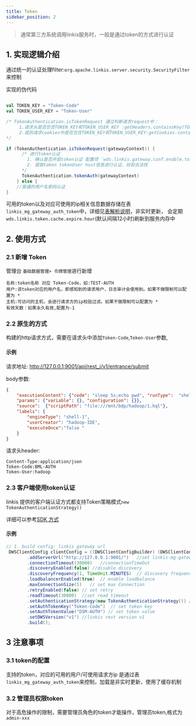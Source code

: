 ```yaml
---
title: Token
sidebar_position: 2
---
```


> 通常第三方系统调用linkis服务时，一般是通过token的方式进行认证

## 1. 实现逻辑介绍

通过统一的认证处理filter:`org.apache.linkis.server.security.SecurityFilter` 来控制 

实现的伪代码 
```scala

val TOKEN_KEY = "Token-Code"
val TOKEN_USER_KEY = "Token-User"

/* TokenAuthentication.isTokenRequest 通过判断请求request中：
     1.请求头是否包含TOKEN_KEY和TOKEN_USER_KEY :getHeaders.containsKey(TOKEN_KEY) && getHeaders.containsKey(TOKEN_USER_KEY)
     2.或则请求cookies中是否包含TOKEN_KEY和TOKEN_USER_KEY:getCookies.containsKey(TOKEN_KEY) &&getCookies.containsKey(TOKEN_USER_KEY)
*/

if (TokenAuthentication.isTokenRequest(gatewayContext)) {
      /* 进行token认证 
        1. 确认是否开启token认证 配置项 `wds.linkis.gateway.conf.enable.token.auth`
        2. 提取token tokenUser host信息进行认证，校验合法性
      */
      TokenAuthentication.tokenAuth(gatewayContext)
    } else {
    //普通的用户名密码认证    
}
```
可用的token以及对应可使用的ip相关信息数据存储在表`linkis_mg_gateway_auth_token`中，详细见[表解析说明](development/table/all#16-linkis_mg_gateway_auth_token)，非实时更新，
会定期`wds.linkis.token.cache.expire.hour`(默认间隔12小时)刷新到服务内存中 


## 2. 使用方式 

### 2.1 新增 Token 

管理台 `基础数据管理> 令牌管理`进行新增 

```text
名称:token名称 对应 Token-Code，如:TEST-AUTH 
用户:该token对应的用户名，即感知到的请求用户，日志审计会使用到。如果不做限制可以配置为 *
主机:可访问的主机，会进行请求方的ip校验过滤。如果不做限制可以配置为 *
有效天数：如果永久有效,配置为-1
```

### 2.2 原生的方式
构建的http请求方式，需要在请求头中添加`Token-Code`,`Token-User`参数,

#### 示例

请求地址:
http://127.0.0.1:9001/api/rest_j/v1/entrance/submit

body参数:
```json
{
    "executionContent": {"code": "sleep 5s;echo pwd", "runType":  "shell"},
    "params": {"variable": {}, "configuration": {}},
    "source":  {"scriptPath": "file:///mnt/bdp/hadoop/1.hql"},
    "labels": {
        "engineType": "shell-1",
        "userCreator": "hadoop-IDE",
        "executeOnce":"false "
    }
}
```

请求头header: 
```text
Content-Type:application/json
Token-Code:BML-AUTH
Token-User:hadoop
```

### 2.3 客户端使用token认证 

linkis 提供的客户端认证方式都支持Token策略模式`new TokenAuthenticationStrategy()`

详细可以参考[SDK 方式](user-guide/sdk-manual)

#### 示例
```java
// 1. build config: linkis gateway url
 DWSClientConfig clientConfig = ((DWSClientConfigBuilder) (DWSClientConfigBuilder.newBuilder()
        .addServerUrl("http://127.0.0.1:9001/")   //set linkis-mg-gateway url: http://{ip}:{port}
        .connectionTimeout(30000)   //connectionTimeOut
        .discoveryEnabled(false) //disable discovery
        .discoveryFrequency(1, TimeUnit.MINUTES)  // discovery frequency
        .loadbalancerEnabled(true)  // enable loadbalance
        .maxConnectionSize(5)   // set max Connection
        .retryEnabled(false) // set retry
        .readTimeout(30000)  //set read timeout
        .setAuthenticationStrategy(new TokenAuthenticationStrategy()) // AuthenticationStrategy Linkis auth Token
        .setAuthTokenKey("Token-Code")  // set token key
        .setAuthTokenValue("DSM-AUTH") // set token value
        .setDWSVersion("v1") //linkis rest version v1
        .build();
```

## 3  注意事项 

### 3.1 token的配置 
支持的token，对应的可用的用户/可使用请求方ip 是通过表`linkis_mg_gateway_auth_token`来控制，加载是非实时更新，使用了缓存机制
 
### 3.2 管理员权限token 
对于高危操作的限制，需要管理员角色的token才能操作，管理员token,格式为 `admin-xxx`